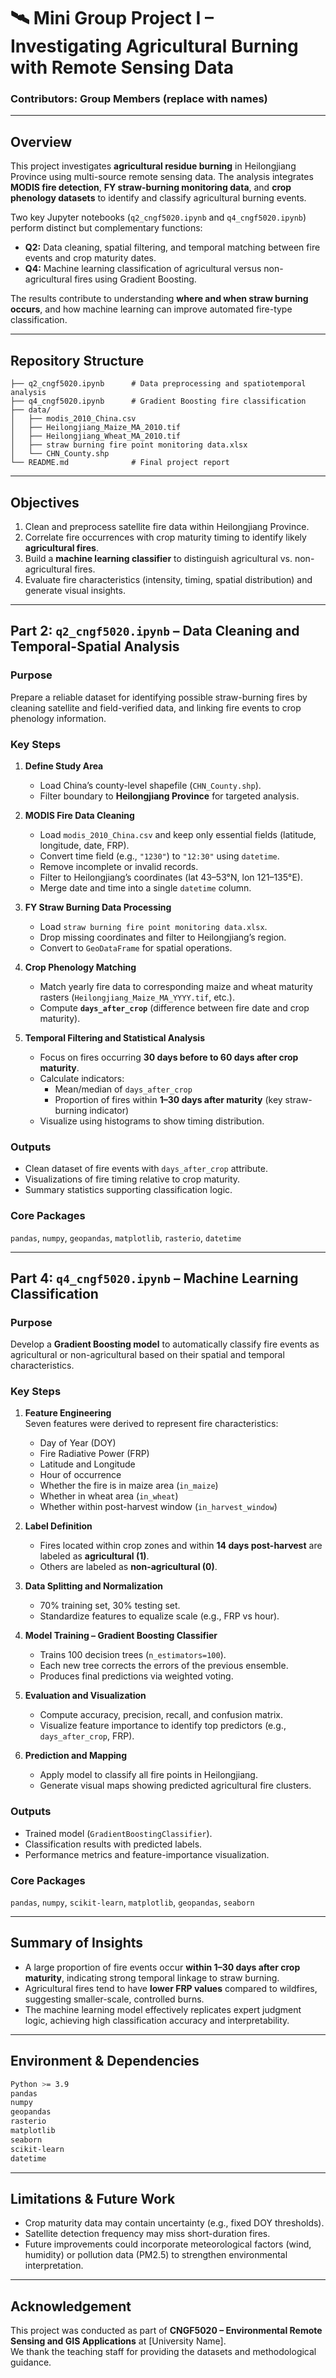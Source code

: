 # 🛰️ Mini Group Project I – Investigating Agricultural Burning with Remote Sensing Data

 
### **Contributors:** Group Members (replace with names)  
 

---

## Overview  

This project investigates **agricultural residue burning** in Heilongjiang Province using multi-source remote sensing data. The analysis integrates **MODIS fire detection**, **FY straw-burning monitoring data**, and **crop phenology datasets** to identify and classify agricultural burning events.  

Two key Jupyter notebooks (`q2_cngf5020.ipynb` and `q4_cngf5020.ipynb`) perform distinct but complementary functions:  
- **Q2:** Data cleaning, spatial filtering, and temporal matching between fire events and crop maturity dates.  
- **Q4:** Machine learning classification of agricultural versus non-agricultural fires using Gradient Boosting.  

The results contribute to understanding **where and when straw burning occurs**, and how machine learning can improve automated fire-type classification.

---

## Repository Structure  

```
├── q2_cngf5020.ipynb      # Data preprocessing and spatiotemporal analysis
├── q4_cngf5020.ipynb      # Gradient Boosting fire classification
├── data/
│   ├── modis_2010_China.csv
│   ├── Heilongjiang_Maize_MA_2010.tif
│   ├── Heilongjiang_Wheat_MA_2010.tif
│   ├── straw burning fire point monitoring data.xlsx
│   └── CHN_County.shp
└── README.md              # Final project report
```

---

## Objectives  

1. Clean and preprocess satellite fire data within Heilongjiang Province.  
2. Correlate fire occurrences with crop maturity timing to identify likely **agricultural fires**.  
3. Build a **machine learning classifier** to distinguish agricultural vs. non-agricultural fires.  
4. Evaluate fire characteristics (intensity, timing, spatial distribution) and generate visual insights.

---

## Part 2: `q2_cngf5020.ipynb` – Data Cleaning and Temporal-Spatial Analysis  

### **Purpose**  
Prepare a reliable dataset for identifying possible straw-burning fires by cleaning satellite and field-verified data, and linking fire events to crop phenology information.

### **Key Steps**

1. **Define Study Area**  
   - Load China’s county-level shapefile (`CHN_County.shp`).  
   - Filter boundary to **Heilongjiang Province** for targeted analysis.  

2. **MODIS Fire Data Cleaning**  
   - Load `modis_2010_China.csv` and keep only essential fields (latitude, longitude, date, FRP).  
   - Convert time field (e.g., `"1230"`) to `"12:30"` using `datetime`.  
   - Remove incomplete or invalid records.  
   - Filter to Heilongjiang’s coordinates (lat 43–53°N, lon 121–135°E).  
   - Merge date and time into a single `datetime` column.  

3. **FY Straw Burning Data Processing**  
   - Load `straw burning fire point monitoring data.xlsx`.  
   - Drop missing coordinates and filter to Heilongjiang’s region.  
   - Convert to `GeoDataFrame` for spatial operations.  

4. **Crop Phenology Matching**  
   - Match yearly fire data to corresponding maize and wheat maturity rasters (`Heilongjiang_Maize_MA_YYYY.tif`, etc.).  
   - Compute **`days_after_crop`** (difference between fire date and crop maturity).  

5. **Temporal Filtering and Statistical Analysis**  
   - Focus on fires occurring **30 days before to 60 days after crop maturity**.  
   - Calculate indicators:  
     - Mean/median of `days_after_crop`  
     - Proportion of fires within **1–30 days after maturity** (key straw-burning indicator)  
   - Visualize using histograms to show timing distribution.  

### **Outputs**  
- Clean dataset of fire events with `days_after_crop` attribute.  
- Visualizations of fire timing relative to crop maturity.  
- Summary statistics supporting classification logic.  

### **Core Packages**  
`pandas`, `numpy`, `geopandas`, `matplotlib`, `rasterio`, `datetime`

---

## Part 4: `q4_cngf5020.ipynb` – Machine Learning Classification  

### **Purpose**  
Develop a **Gradient Boosting model** to automatically classify fire events as agricultural or non-agricultural based on their spatial and temporal characteristics.

### **Key Steps**

1. **Feature Engineering**  
   Seven features were derived to represent fire characteristics:  
   - Day of Year (DOY)  
   - Fire Radiative Power (FRP)  
   - Latitude and Longitude  
   - Hour of occurrence  
   - Whether the fire is in maize area (`in_maize`)  
   - Whether in wheat area (`in_wheat`)  
   - Whether within post-harvest window (`in_harvest_window`)  

2. **Label Definition**  
   - Fires located within crop zones and within **14 days post-harvest** are labeled as **agricultural (1)**.  
   - Others are labeled as **non-agricultural (0)**.  

3. **Data Splitting and Normalization**  
   - 70% training set, 30% testing set.  
   - Standardize features to equalize scale (e.g., FRP vs hour).  

4. **Model Training – Gradient Boosting Classifier**  
   - Trains 100 decision trees (`n_estimators=100`).  
   - Each new tree corrects the errors of the previous ensemble.  
   - Produces final predictions via weighted voting.  

5. **Evaluation and Visualization**  
   - Compute accuracy, precision, recall, and confusion matrix.  
   - Visualize feature importance to identify top predictors (e.g., `days_after_crop`, FRP).  

6. **Prediction and Mapping**  
   - Apply model to classify all fire points in Heilongjiang.  
   - Generate visual maps showing predicted agricultural fire clusters.  

### **Outputs**  
- Trained model (`GradientBoostingClassifier`).  
- Classification results with predicted labels.  
- Performance metrics and feature-importance visualization.  

### **Core Packages**  
`pandas`, `numpy`, `scikit-learn`, `matplotlib`, `geopandas`, `seaborn`

---

## Summary of Insights  

- A large proportion of fire events occur **within 1–30 days after crop maturity**, indicating strong temporal linkage to straw burning.  
- Agricultural fires tend to have **lower FRP values** compared to wildfires, suggesting smaller-scale, controlled burns.  
- The machine learning model effectively replicates expert judgment logic, achieving high classification accuracy and interpretability.  

---

## Environment & Dependencies  

```bash
Python >= 3.9
pandas
numpy
geopandas
rasterio
matplotlib
seaborn
scikit-learn
datetime
```

---

## Limitations & Future Work  

- Crop maturity data may contain uncertainty (e.g., fixed DOY thresholds).  
- Satellite detection frequency may miss short-duration fires.  
- Future improvements could incorporate meteorological factors (wind, humidity) or pollution data (PM2.5) to strengthen environmental interpretation.  

---

## Acknowledgement  

This project was conducted as part of **CNGF5020 – Environmental Remote Sensing and GIS Applications** at [University Name].  
We thank the teaching staff for providing the datasets and methodological guidance.
